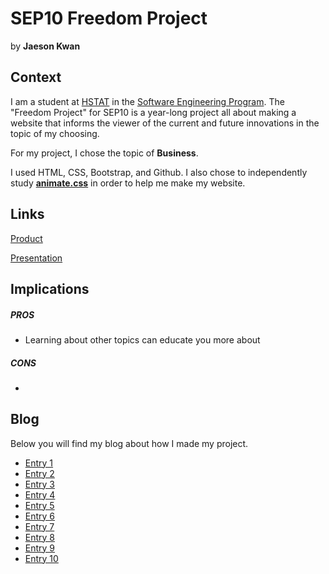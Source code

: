 # SEP10 Freedom Project
by **Jaeson Kwan**

## Context
I am a student at [HSTAT](https://www.hstat.org/) in the [Software Engineering Program](https://hstatsep.github.io/). The "Freedom Project" for SEP10 is a year-long project all about making a website that informs the viewer of the current and future innovations in the topic of my choosing.

For my project, I chose the topic of **Business**. 

I used HTML, CSS, Bootstrap, and Github. I also chose to independently study **[animate.css](https://animate.style/)** in order to help me make my website. 

## Links

[Product](https://jaesonk5928.github.io/sep10-freedom-project/#)

[Presentation](https://docs.google.com/presentation/d/1RXVQhrqxYFhU5WLgF1XUQwhwkYCRDCx-0vEdPaAGNYs/edit?slide=id.p#slide=id.p)

## Implications
##### PROS
* Learning about other topics can educate you more about
##### CONS
* 


## Blog
Below you will find my blog about how I made my project.

* [Entry 1](blog/entry01.md)
* [Entry 2](blog/entry02.md)
* [Entry 3](blog/entry03.md)
* [Entry 4](blog/entry04.md)
* [Entry 5](blog/entry05.md)
* [Entry 6](blog/entry06.md)
* [Entry 7](blog/entry07.md)
* [Entry 8](blog/entry08.md)
* [Entry 9](blog/entry09.md)
* [Entry 10](blog/entry10.md)
